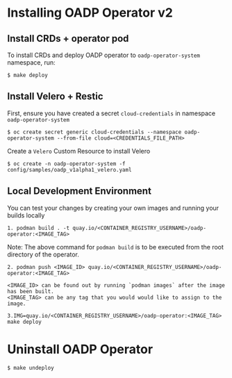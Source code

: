 # Installing OADP Operator v2

## Install CRDs + operator pod
To install CRDs and deploy OADP operator to `oadp-operator-system` namespace, run:
```
$ make deploy
```

## Install Velero + Restic
First, ensure you have created a secret `cloud-credentials` in namespace `oadp-operator-system`
```
$ oc create secret generic cloud-credentials --namespace oadp-operator-system --from-file cloud=<CREDENTIALS_FILE_PATH>
```

Create a `Velero` Custom Resource to install Velero
```
$ oc create -n oadp-operator-system -f config/samples/oadp_v1alpha1_velero.yaml
```

## Local Development Environment
You can test your changes by creating your own images and running your builds locally

```
1. podman build . -t quay.io/<CONTAINER_REGISTRY_USERNAME>/oadp-operator:<IMAGE_TAG>
```
Note: The above command for `podman build` is to be executed from the root directory of the operator.
```
2. podman push <IMAGE_ID> quay.io/<CONTAINER_REGISTRY_USERNAME>/oadp-operator:<IMAGE_TAG>
```
    <IMAGE_ID> can be found out by running `podman images` after the image has been built.
    <IMAGE_TAG> can be any tag that you would would like to assign to the image.
    
```
3.IMG=quay.io/<CONTAINER_REGISTRY_USERNAME>/oadp-operator:<IMAGE_TAG> make deploy
```

# Uninstall OADP Operator
```
$ make undeploy
```

